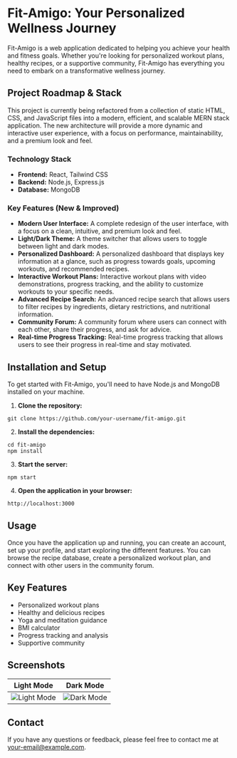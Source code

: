 # Fit-Amigo: Your Personalized Wellness Journey

Fit-Amigo is a web application dedicated to helping you achieve your health and fitness goals. Whether you're looking for personalized workout plans, healthy recipes, or a supportive community, Fit-Amigo has everything you need to embark on a transformative wellness journey.

## Project Roadmap & Stack

This project is currently being refactored from a collection of static HTML, CSS, and JavaScript files into a modern, efficient, and scalable MERN stack application. The new architecture will provide a more dynamic and interactive user experience, with a focus on performance, maintainability, and a premium look and feel.

### Technology Stack

*   **Frontend:** React, Tailwind CSS
*   **Backend:** Node.js, Express.js
*   **Database:** MongoDB

### Key Features (New & Improved)

*   **Modern User Interface:** A complete redesign of the user interface, with a focus on a clean, intuitive, and premium look and feel.
*   **Light/Dark Theme:** A theme switcher that allows users to toggle between light and dark modes.
*   **Personalized Dashboard:** A personalized dashboard that displays key information at a glance, such as progress towards goals, upcoming workouts, and recommended recipes.
*   **Interactive Workout Plans:** Interactive workout plans with video demonstrations, progress tracking, and the ability to customize workouts to your specific needs.
*   **Advanced Recipe Search:** An advanced recipe search that allows users to filter recipes by ingredients, dietary restrictions, and nutritional information.
*   **Community Forum:** A community forum where users can connect with each other, share their progress, and ask for advice.
*   **Real-time Progress Tracking:** Real-time progress tracking that allows users to see their progress in real-time and stay motivated.

## Installation and Setup

To get started with Fit-Amigo, you'll need to have Node.js and MongoDB installed on your machine.

1.  **Clone the repository:**

```
git clone https://github.com/your-username/fit-amigo.git
```

2.  **Install the dependencies:**

```
cd fit-amigo
npm install
```

3.  **Start the server:**

```
npm start
```

4.  **Open the application in your browser:**

```
http://localhost:3000
```

## Usage

Once you have the application up and running, you can create an account, set up your profile, and start exploring the different features. You can browse the recipe database, create a personalized workout plan, and connect with other users in the community forum.

## Key Features

*   Personalized workout plans
*   Healthy and delicious recipes
*   Yoga and meditation guidance
*   BMI calculator
*   Progress tracking and analysis
*   Supportive community

## Screenshots

| Light Mode | Dark Mode |
| :---: | :---: |
| ![Light Mode](https://i.imgur.com/example-light.png) | ![Dark Mode](https://i.imgur.com/example-dark.png) |

## Contact

If you have any questions or feedback, please feel free to contact me at [your-email@example.com](mailto:your-email@example.com).